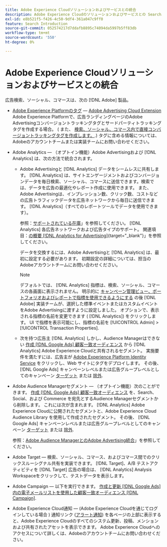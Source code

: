 ```yaml
---
title: Adobe Experience Cloudソリューションおよびサービスとの統合
description: Adobe Experience Cloudのソリューションおよびサービスとの Search、Social、および Commerce の統合について説明します。
exl-id: e8b521f5-f426-4c50-9df4-361a047c9ff0
feature: Search Introduction
source-git-commit: 052574217d7ddafb8895c74094da5997b5ff83db
workflow-type: tm+mt
source-wordcount: '550'
ht-degree: 0%

---
```


# Adobe Experience Cloudソリューションおよびサービスとの統合

広告検索、ソーシャル、コマースは、次の [!DNL Adobe] 製品。

* [Adobe Experience Platformのタグ](https://experienceleague.adobe.com/docs/experience-platform/tags/extensions/client/overview.html) — [Adobe Advertising Cloud Extension](https://exchange.adobe.com/apps/ec/100155) Adobe Experience Platformで、広告ランディングページのAdobe Advertisingコンバージョントラッキングタグとサードパーティトラッキングタグを作成する場合。 ( また、 [検索、ソーシャル、コマース内で直接コンバージョントラッキングタグを作成します。](/help/search-social-commerce/tools/conversion-tag-generate.md).) タグに含める情報については、Adobeのアカウントチームまたは実装チームにお問い合わせください。

* Adobe Analytics — （オプトイン機能）Adobe Advertisingおよび [!DNL Analytics] は、次の方法で統合されます。

   * Adobe Advertisingと [!DNL Analytics] データをシームレスに共有します。 [!DNL Analytics] は、サイトエンゲージメントおよびコンバージョンデータを毎日検索、ソーシャル、コマースに送信できます。検索では、データを広告の最適化やレポート作成に使用できます。 また、Adobe Advertisingは、インプレッション数、クリック数、コストなどの広告トラフィックデータを広告ネットワークから毎日に送信できます。 [!DNL Analytics]（すべてのレポートツールでデータを使用できます）。

     参照：[サポートされている在庫](/help/search-social-commerce/introduction/supported-inventory.md)」を参照してください。 [!DNL Analytics] 各広告ネットワークおよび広告タイプのサポート。 関連項目：[の概要 [!DNL Analytics for Advertising]](https://experienceleague.adobe.com/docs/advertising/integrations/analytics/overview.html){target="_blank"}」を参照してください。

     データを交換するには、Adobe Advertisingと [!DNL Analytics] は、最初に設定する必要があります。 初期設定の詳細については、担当のAdobeアカウントチームにお問い合わせください。

     >[!NOTE]
     >
     >デフォルトでは、 [!DNL Analytics] 指標は、検索、ソーシャル、コマースの各画面に表示されません。 明示的に [キャンペーン管理ビュー、ポートフォリオおよびレポートで指標を使用できるようにする](/help/search-social-commerce/admin/transaction-properties/transaction-property-about.md) の後 [!DNL Adobe] 実装チームが、選択した標準イベントまたはカスタムイベントをAdobe Advertisingに渡すように設定しました。 オプションで、表示される指標の名前を変更できます ( [!DNL Analytics]) をクリックします。 UI で指標を表示可能にし、指標の名前を [!UICONTROL Admin] > [!UICONTROL Transaction Properties].

   * 次を持つ広告主 [!DNL Analytics] しかし、Audience Managerはできない [作成 [!DNL Google Ads] 顧客一致オーディエンス](/help/search-social-commerce/campaign-management/campaigns/google-audience-from-adobe-audience.md) から [!DNL Analytics] Adobe Experience Cloudと共有されるセグメント。 実施要件を満たすには、広告主が [Adobe Experience Platform Identity Service](https://experienceleague.adobe.com/docs/id-service/using/home.html) をクリックし、Web サイトにタグをデプロイします。 その後、 [!DNL Google Ads] キャンペーンレベルまたは広告グループレベルとしてのキャンペーン [ターゲット](/help/search-social-commerce/campaign-management/campaigns/audience-targets-manage.md) または [除外](/help/search-social-commerce/campaign-management/campaigns/audience-exclusions-manage.md).

* Adobe Audience Managerセグメント — （オプトイン機能）次のことができます。 [作成 [!DNL Google Ads] 顧客一致オーディエンス](/help/search-social-commerce/campaign-management/campaigns/google-audience-from-adobe-audience.md) を、Search、Social、および Commerce を宛先とするAudience Managerセグメントから削除します。 これには次が含まれます。 [!DNL Analytics] Adobe Experience Cloudに公開されたセグメントと、Adobe Experience Cloud Audience Library を使用して作成されたセグメント。 その後、 [!DNL Google Ads] キャンペーンレベルまたは広告グループレベルとしてのキャンペーン [ターゲット](/help/search-social-commerce/campaign-management/campaigns/audience-targets-manage.md) または [除外](/help/search-social-commerce/campaign-management/campaigns/audience-exclusions-manage.md).

  参照：[Adobe Audience ManagerとのAdobe Advertising統合](https://experienceleague.adobe.com/docs/advertising/integrations/audience-manager/overview.html)」を参照してください。

* Adobe Target — 検索、ソーシャル、コマース、およびコマース間でのクリックスルーシグナル共有を実装できます。 [!DNL Target]、A/B テストアクティビティを [!DNL Target] 広告の場合は、 [!DNL Analytics] Analysis Workspaceをクリックして、テストデータを表示します。

* Adobe Campaign — 以下を実行できます。 [作成と更新 [!DNL Google Ads] 内の電子メールリストを使用した顧客一致オーディエンス [!DNL Campaign]](/help/search-social-commerce/campaign-management/campaigns/google-audience-from-campaign-email-list.md).

* Adobe Experience Cloud通知 — (Adobe Experience Cloudを通じてログインしている場合 ) 通知リンク ([アラート通知](/help/search-social-commerce/assets/notifications-panel.png "アラート通知")) を各ページの上部に表示すると、Adobe Experience Cloudのすべてのシステム更新、投稿、メンションおよび共有されたアセットを表示できます。 Adobe Experience Cloudへのアクセスについて詳しくは、Adobeのアカウントチームにお問い合わせください。
